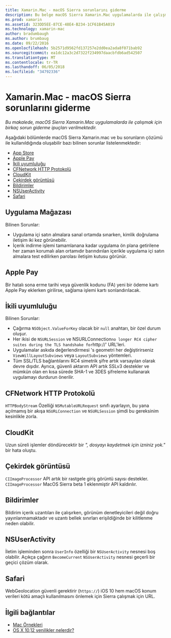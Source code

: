```yaml
---
title: Xamarin.Mac - macOS Sierra sorunlarını giderme
description: Bu belge macOS Sierra Xamarin.Mac uygulamalarda ile çalışmak için birkaç sorun giderme ipuçları verilmektedir. Mac App Store, Apple Pay, ikili uyumluluğu, CFNetwork, CloudKit ve daha fazla bilgi için ipuçları ilgilidir.
ms.prod: xamarin
ms.assetid: 323DD5EE-87CE-48E4-B234-1CF61B45A019
ms.technology: xamarin-mac
author: bradumbaugh
ms.author: brumbaug
ms.date: 09/22/2016
ms.openlocfilehash: 5b2571d9562fd137257e2dd0ea2ada8f071bab92
ms.sourcegitcommit: ea1dc12a3c2d7322f234997daacbfdb6ad542507
ms.translationtype: MT
ms.contentlocale: tr-TR
ms.lasthandoff: 06/05/2018
ms.locfileid: "34792336"
---
```

# <a name="xamarinmac---macos-sierra-troubleshooting"></a>Xamarin.Mac - macOS Sierra sorunlarını giderme

_Bu makalede, macOS Sierra Xamarin.Mac uygulamalarda ile çalışmak için birkaç sorun giderme ipuçları verilmektedir._

Aşağıdaki bölümlerde macOS Sierra Xamarin.mac ve bu sorunların çözümü ile kullanıldığında oluşabilir bazı bilinen sorunlar listelenmektedir:

- [App Store](#App-Store)
- [Apple Pay](#Apple-Pay)
- [İkili uyumluluğu](#Binary-Compatibility)
- [CFNetwork HTTP Protokolü](#CFNetwork-HTTP-Protocol)
- [CloudKit](#CloudKit)
- [Çekirdek görüntüsü](#CoreImage)
- [Bildirimler](#Notifications)
- [NSUserActivity](#NSUserActivity)
- [Safari](#Safari)

<a name="App-Store" />

## <a name="app-store"></a>Uygulama Mağazası

Bilinen Sorunlar:

- Uygulama içi satın almalara sanal ortamda sınarken, kimlik doğrulama iletişim iki kez görünebilir.
- İçerik indirme işlemi tamamlanana kadar uygulama ön plana getirilene her zaman korumalı alan ortamıdır barındırılan içerikle uygulama içi satın almalara test edilirken parolası iletişim kutusu görünür.

<a name="Apple-Pay" />

## <a name="apple-pay"></a>Apple Pay

Bir hatalı sona erme tarihi veya güvenlik kodunu (FA) yeni bir ödeme kartı Apple Pay eklerken girilirse, sağlama işlemi kartı sonlandırılacak.

<a name="Binary-Compatibility" />

## <a name="binary-compatibility"></a>İkili uyumluluğu

Bilinen Sorunlar:

- Çağırma `NSObject.ValueForKey` olacak bir `null` anahtarı, bir özel durum oluşur.
- Her ikisi de `NSURLSession` ve NSURLConnection` no longer RC4 cipher suites during the TLS handshake for `http://' URL'leri.
- Uygulamalar askıda değerlendirmesi 's geometri her değiştirirseniz `ViewWillLayoutSubviews` veya `LayoutSubviews` yöntemleri.
- Tüm SSL/TLS bağlantılarını RC4 simetrik şifre artık varsayılan olarak devre dışıdır. Ayrıca, güvenli aktarım API artık SSLv3 destekler ve mümkün olan en kısa sürede SHA-1 ve 3DES şifreleme kullanarak uygulamayı durdurun önerilir.

<a name="CFNetwork-HTTP-Protocol" />

## <a name="cfnetwork-http-protocol"></a>CFNetwork HTTP Protokolü

`HTTPBodyStream` Özelliği `NSMutableURLRequest` sınıfı ayarlayın, bu yana açılmamış bir akışa `NSURLConnection` ve `NSURLSession` şimdi bu gereksinim kesinlikle zorla.

<a name="CloudKit" />

## <a name="cloudkit"></a>CloudKit

Uzun süreli işlemler döndürecektir bir _", dosyayı kaydetmek için izniniz yok."_ bir hata oluştu.

<a name="CoreImage" />

## <a name="core-image"></a>Çekirdek görüntüsü

`CIImageProcessor` API artık bir rastgele giriş görüntü sayısı destekler. `CIImageProcessor` MacOS Sierra beta 1 eklenmiştir API kaldırılır.

<a name="Notifications" />

## <a name="notifications"></a>Bildirimler

Bildirim içerik uzantıları ile çalışırken, görünüm denetleyicileri değil doğru yayınlanmamaktadır ve uzantı bellek sınırları erişildiğinde bir kilitlenme neden olabilir.

<a name="NSUserActivity" />

## <a name="nsuseractivity"></a>NSUserActivity

İletim işleminden sonra `UserInfo` özelliği bir `NSUserActivity` nesnesi boş olabilir. Açıkça çağırın `BecomeCurrent` `NSUserActivity` nesnesi geçerli bir geçici çözüm olarak.

<a name="Safari" />

## <a name="safari"></a>Safari

WebGeolocation güvenli gerektirir (`https://`) iOS 10 hem macOS konum verileri kötü amaçlı kullanılmasını önlemek için Sierra çalışmak için URL.







## <a name="related-links"></a>İlgili bağlantılar

- [Mac Örnekleri](https://developer.xamarin.com/samples/mac/)
- [OS X 10,12 yenilikler nelerdir?](https://developer.apple.com/library/prerelease/content/releasenotes/MacOSX/WhatsNewInOSX/Articles/OSXv10.html#//apple_ref/doc/uid/TP40017145-SW1)
